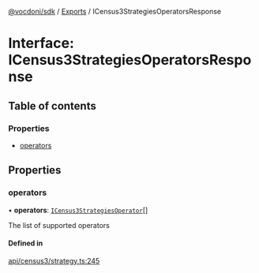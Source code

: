 [@vocdoni/sdk](/sdk) / [Exports](../modules) / ICensus3StrategiesOperatorsResponse

# Interface: ICensus3StrategiesOperatorsResponse

## Table of contents

### Properties

- [operators](ICensus3StrategiesOperatorsResponse#operators)

## Properties

### operators

• **operators**: [`ICensus3StrategiesOperator`](ICensus3StrategiesOperator)[]

The list of supported operators

#### Defined in

[api/census3/strategy.ts:245](https://github.com/vocdoni/vocdoni-sdk/blob/9e24a20/src/api/census3/strategy.ts#L245)
